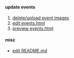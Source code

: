 #### update events
1. [delete/upload event images](https://github.com/utopia-cambodia/utopia_cambodia/releases/edit/master)
2. [edit events.html](https://github.com/utopia-cambodia/utopia_cambodia/edit/gh-pages/events.html#)
3. [preview events.html](http://utopia-cambodia.com/events.html)

#### misc
- [edit README.md](https://github.com/utopia-cambodia/utopia_cambodia/edit/master/README.md)
